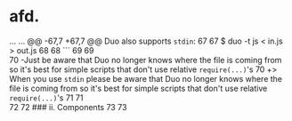 afd.
====

...	...	@@ -67,7 +67,7 @@ Duo also supports `stdin`:
67	67	 $ duo -t js < in.js > out.js
68	68	 ```
69	69	 
70		-Just be aware that Duo no longer knows where the file is coming from so it's best for simple scripts that don't use relative `require(...)`'s
70	+> When you use `stdin` please be aware that Duo no longer knows where the file is coming from so it's best for simple scripts that don't use relative `require(...)`'s
71	71	 
72	72	 ### ii. Components
73	73	 
